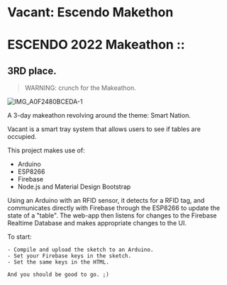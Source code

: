 # Vacant: Escendo Makethon

# ESCENDO 2022 Makeathon ::
## 3RD place.

> WARNING: crunch for the Makeathon. 


![IMG_A0F2480BCEDA-1](https://user-images.githubusercontent.com/38891057/150741769-9559c910-c854-4413-a671-0db8986039a9.jpeg)

A 3-day makeathon revolving around the theme: Smart Nation.

Vacant is a smart tray system that allows users to see if tables are occupied. 

This project makes use of:
- Arduino
- ESP8266
- Firebase
- Node.js and Material Design Bootstrap

Using an Arduino with an RFID sensor, it detects for a RFID tag, and communicates directly with Firebase through the ESP8266 to update the state of a "table". The web-app then listens for changes to the Firebase Realtime Database and makes appropriate changes to the UI.

To start:
```
- Compile and upload the sketch to an Arduino.
- Set your Firebase keys in the sketch.
- Set the same keys in the HTML.

And you should be good to go. ;)
```
